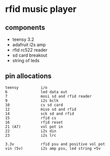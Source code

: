 # rfid music player

## components

* teensy 3.2
* adafruit i2s amp
* rfid rc522 reader
* sd card breakout
* string of leds

## pin allocations

    teensy          i/o
    6               led data out
    7               mosi sd and rfid reader
    9               i2s bclk
    10              cs sd card
    12              miso sd and rfid
    14              sck sd and rfid
    15              rfid cs
    16              rfid reset
    21 (A7)         vol pot in
    22              i2s din
    23              i2s lrc

    3.3v            rfid psu and positive vol pot
    vin (5v)        i2s amp psu, led string +5v
    

